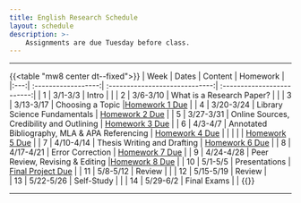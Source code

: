 ```yaml
---
title: English Research Schedule
layout: schedule
description: >-
    Assignments are due Tuesday before class.
---
```


---
{{<table "mw8 center dt--fixed">}}
| Week  |          Dates          |                 Content                  |             Homework      |             
|:---:|    :------------------:|             :-----------------------------:| :-------------------------:|
|  1 |  3/1-3/3             | Intro |          |
|  2 |  3/6-3/10            | What is a Research Paper? |          |
|  3 |  3/13-3/17           | Choosing a Topic  |[Homework 1 Due](https://forms.microsoft.com/r/KAX9rdFFBY) |
|  4 |  3/20-3/24           | Library Science Fundamentals  |  [Homework 2 Due](sks/spring2023/english-research/homework2) |
|  5 |  3/27-3/31           | Online Sources, Credibility and Outlining | [Homework 3 Due](https://forms.microsoft.com/r/rAqU8U0maS) |
|  6 |  4/3-4/7             | Annotated Bibliography, MLA & APA Referencing |    [Homework 4 Due](https://forms.microsoft.com/r/9K9Y5S1y10)       |
| | | |  [Homework 5 Due](sks/spring2023/english-research/homework5)       |
|  7 |  4/10-4/14           | Thesis Writing and Drafting  | [Homework 6 Due](sks/spring2023/english-research/homework6)             |
|  8 |  4/17-4/21           | Error Correction | [Homework 7 Due](sks/spring2023/english-research/homework7)      |
|  9 |  4/24-4/28           | Peer Review, Revising & Editing |[Homework 8 Due](https://forms.microsoft.com/r/fMKW1JzB1b) |
| 10 |  5/1-5/5             | Presentations  | [Final Project Due](sks/spring2023/english-research/final)      |
| 11 |  5/8-5/12            | Review  | |
| 12 |  5/15-5/19           | Review  |   
| 13 |  5/22-5/26           | Self-Study  | |
| 14 |  5/29-6/2            | Final Exams  |    |
{{</table>}}

---